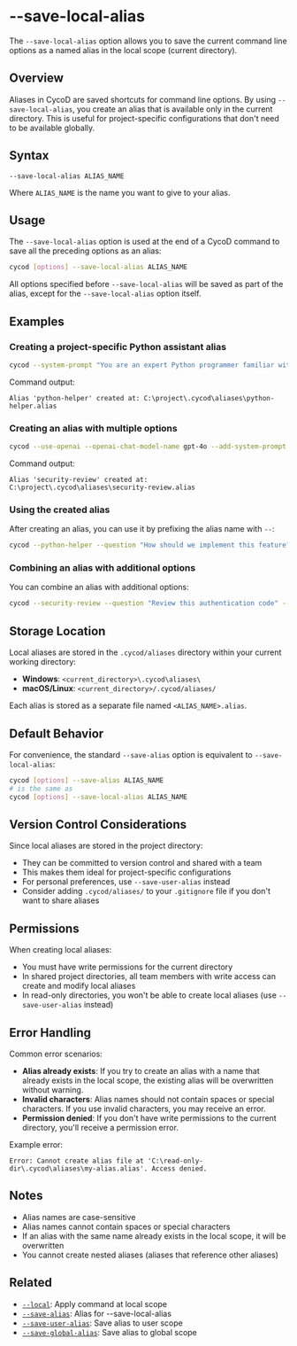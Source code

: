 # --save-local-alias

The `--save-local-alias` option allows you to save the current command line options as a named alias in the local scope (current directory).

## Overview

Aliases in CycoD are saved shortcuts for command line options. By using `--save-local-alias`, you create an alias that is available only in the current directory. This is useful for project-specific configurations that don't need to be available globally.

## Syntax

```
--save-local-alias ALIAS_NAME
```

Where `ALIAS_NAME` is the name you want to give to your alias.

## Usage

The `--save-local-alias` option is used at the end of a CycoD command to save all the preceding options as an alias:

```bash
cycod [options] --save-local-alias ALIAS_NAME
```

All options specified before `--save-local-alias` will be saved as part of the alias, except for the `--save-local-alias` option itself.

## Examples

### Creating a project-specific Python assistant alias

```bash
cycod --system-prompt "You are an expert Python programmer familiar with our codebase." --save-local-alias python-helper
```

Command output:
```
Alias 'python-helper' created at: C:\project\.cycod\aliases\python-helper.alias
```

### Creating an alias with multiple options

```bash
cycod --use-openai --openai-chat-model-name gpt-4o --add-system-prompt "Focus on security best practices." --save-local-alias security-review
```

Command output:
```
Alias 'security-review' created at: C:\project\.cycod\aliases\security-review.alias
```

### Using the created alias

After creating an alias, you can use it by prefixing the alias name with `--`:

```bash
cycod --python-helper --question "How should we implement this feature?"
```

### Combining an alias with additional options

You can combine an alias with additional options:

```bash
cycod --security-review --question "Review this authentication code" --output-trajectory security-review.md
```

## Storage Location

Local aliases are stored in the `.cycod/aliases` directory within your current working directory:

- **Windows**: `<current_directory>\.cycod\aliases\`
- **macOS/Linux**: `<current_directory>/.cycod/aliases/`

Each alias is stored as a separate file named `<ALIAS_NAME>.alias`.

## Default Behavior

For convenience, the standard `--save-alias` option is equivalent to `--save-local-alias`:

```bash
cycod [options] --save-alias ALIAS_NAME
# is the same as
cycod [options] --save-local-alias ALIAS_NAME
```

## Version Control Considerations

Since local aliases are stored in the project directory:

- They can be committed to version control and shared with a team
- This makes them ideal for project-specific configurations
- For personal preferences, use `--save-user-alias` instead
- Consider adding `.cycod/aliases/` to your `.gitignore` file if you don't want to share aliases

## Permissions

When creating local aliases:
- You must have write permissions for the current directory
- In shared project directories, all team members with write access can create and modify local aliases
- In read-only directories, you won't be able to create local aliases (use `--save-user-alias` instead)

## Error Handling

Common error scenarios:

- **Alias already exists**: If you try to create an alias with a name that already exists in the local scope, the existing alias will be overwritten without warning.
- **Invalid characters**: Alias names should not contain spaces or special characters. If you use invalid characters, you may receive an error.
- **Permission denied**: If you don't have write permissions to the current directory, you'll receive a permission error.

Example error:
```
Error: Cannot create alias file at 'C:\read-only-dir\.cycod\aliases\my-alias.alias'. Access denied.
```

## Notes

- Alias names are case-sensitive
- Alias names cannot contain spaces or special characters
- If an alias with the same name already exists in the local scope, it will be overwritten
- You cannot create nested aliases (aliases that reference other aliases)

## Related

- [`--local`](/reference/cli/options/local.md): Apply command at local scope
- [`--save-alias`](/reference/cli/options/save-alias.md): Alias for --save-local-alias
- [`--save-user-alias`](/reference/cli/options/save-user-alias.md): Save alias to user scope
- [`--save-global-alias`](/reference/cli/options/save-global-alias.md): Save alias to global scope